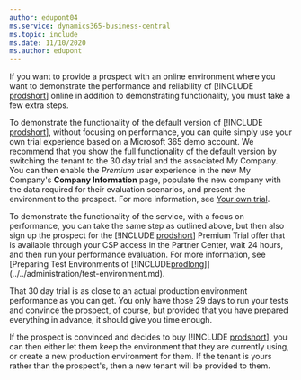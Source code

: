 ```yaml
---
author: edupont04
ms.service: dynamics365-business-central
ms.topic: include
ms.date: 11/10/2020
ms.author: edupont
---
```

If you want to provide a prospect with an online environment where you want to demonstrate the performance and reliability of [!INCLUDE [prodshort](prodshort.md)] online in addition to demonstrating functionality, you must take a few extra steps.  

To demonstrate the functionality of the default version of [!INCLUDE [prodshort](prodshort.md)], without focusing on performance, you can quite simply use your own trial experience based on a Microsoft 365 demo account. We recommend that you show the full functionality of the default version by switching the tenant to the 30 day trial and the associated My Company. You can then enable the *Premium* user experience in the new My Company's **Company Information** page, populate the new company with the data required for their evaluation scenarios, and present the environment to the prospect. For more information, see [Your own trial](../../administration/demo-environment.md#your-own-trial).  

To demonstrate the functionality of the service, with a focus on performance, you can take the same step as outlined above, but then also sign up the prospect for the [!INCLUDE [prodshort](prodshort.md)] Premium Trial offer that is available through your CSP access in the Partner Center, wait 24 hours, and then run your performance evaluation. For more information, see [Preparing Test Environments of [!INCLUDE[prodlong](prodlong.md)]](../../administration/test-environment.md).  

That 30 day trial is as close to an actual production environment performance as you can get. You only have those 29 days to run your tests and convince the prospect, of course, but provided that you have prepared everything in advance, it should give you time enough.  

If the prospect is convinced and decides to buy [!INCLUDE [prodshort](prodshort.md)], you can then either let them keep the environment that they are currently using, or create a new production environment for them. If the tenant is yours rather than the prospect's, then a new tenant will be provided to them.  